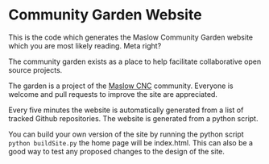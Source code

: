 # Community Garden Website

This is the code which generates the Maslow Community Garden website which you are most likely reading. Meta right?


The community garden exists as a place to help facilitate collaborative open source projects.

The garden is a project of the [Maslow CNC](https://www.maslowcnc.com) community. Everyone is welcome and pull requests to improve the site are appreciated.

Every five minutes the website is automatically generated from a list of tracked Github repositories. The website is generated from a python script.

You can build your own version of the site by running the python script `python buildSite.py` the home page will be index.html. This can also be a good way to test any proposed changes to the design of the site.

